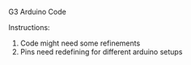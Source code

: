 G3 Arduino Code

Instructions:
1. Code might need some refinements
2. Pins need redefining for different arduino setups
